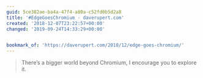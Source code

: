 ```yaml
---
guid: 5ce382ae-ba4a-47f4-a80a-c52fd0b5d2a8
title: '#​Edge​Goes​Chromium - daverupert.com'
created: '2018-12-07T23:22:57+00:00'
changed: '2019-09-24T14:33:29+00:00'


bookmark_of: 'https://daverupert.com/2018/12/edge-goes-chromium/'
---
```


> There’s a bigger world beyond Chromium, I encourage you to explore it.
